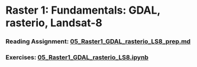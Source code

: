 # Raster 1: Fundamentals: GDAL, rasterio, Landsat-8

### Reading Assignment: [05_Raster1_GDAL_rasterio_LS8_prep.md](05_Raster1_GDAL_rasterio_LS8_prep.md)
### Exercises: [05_Raster1_GDAL_rasterio_LS8.ipynb](05_Raster1_GDAL_rasterio_LS8.ipynb)
